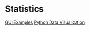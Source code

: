 # Statistics
[GUI Examples](https://likegeeks.com/python-gui-examples-tkinter-tutorial/)
[Python Data Visualization](https://www.youtube.com/watch?v=RxvozehYAGs)
